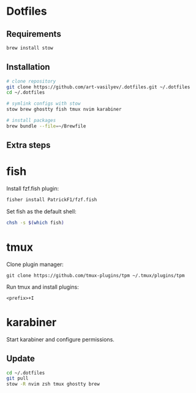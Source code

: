 # Dotfiles

## Requirements
```bash
brew install stow
```

## Installation

```bash
# clone repository
git clone https://github.com/art-vasilyev/.dotfiles.git ~/.dotfiles
cd ~/.dotfiles

# symlink configs with stow
stow brew ghostty fish tmux nvim karabiner

# install packages
brew bundle --file=~/Brewfile
```

## Extra steps

# fish

Install fzf.fish plugin:
```bash
fisher install PatrickF1/fzf.fish
```

Set fish as the default shell:
```bash
chsh -s $(which fish)
```

# tmux

Clone plugin manager:
```
git clone https://github.com/tmux-plugins/tpm ~/.tmux/plugins/tpm
```

Run tmux and install plugins:
```
<prefix>+I
```

# karabiner

Start karabiner and configure permissions.

## Update
```bash
cd ~/.dotfiles
git pull
stow -R nvim zsh tmux ghostty brew
